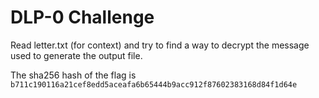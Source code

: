 # DLP-0 Challenge

Read letter.txt (for context) and try to find a way to decrypt the message used to generate the output file.

The sha256 hash of the flag is `b711c190116a21cef8edd5aceafa6b65444b9acc912f87602383168d84f1d64e`